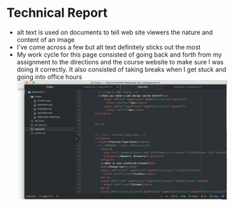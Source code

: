 <!DOCTYPE html>
<h1>Technical Report</h1>

<ul>
  <li> alt text is used on documents to tell web site viewers the nature and content of an image</li>
  <li>I've come across a few but alt text definitely sticks out the most</li>
  <li>My work cycle for this page consisted of going back and forth from my assignment to the directions and the course website to make sure I was doing it correctly. It also consisted of taking breaks when I get stuck and going into office hours</li>

  <img src="./images/screenshot.png" />
